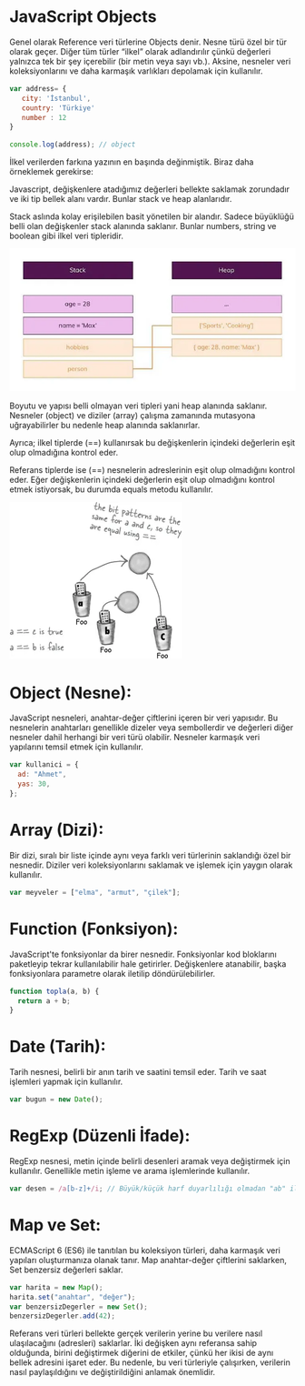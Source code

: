 # JavaScript Objects

Genel olarak Reference veri türlerine Objects denir. Nesne türü özel bir tür olarak geçer. Diğer tüm türler “ilkel” olarak adlandırılır çünkü değerleri yalnızca tek bir şey içerebilir (bir metin veya sayı vb.). Aksine, nesneler veri koleksiyonlarını ve daha karmaşık varlıkları depolamak için kullanılır.

```javascript
var address= {
   city: 'İstanbul',
   country: 'Türkiye'
   number : 12
}
```

```javascript
console.log(address); // object
```

İlkel verilerden farkına yazının en başında değinmiştik. Biraz daha örneklemek gerekirse:

Javascript, değişkenlere atadığımız değerleri bellekte saklamak zorundadır ve iki tip bellek alanı vardır. Bunlar stack ve heap alanlarıdır.

Stack aslında kolay erişilebilen basit yönetilen bir alandır. Sadece büyüklüğü belli olan değişkenler stack alanında saklanır. Bunlar numbers, string ve boolean gibi ilkel veri tipleridir.

![r1](../Assets/r1.webp)

Boyutu ve yapısı belli olmayan veri tipleri yani heap alanında saklanır. Nesneler (object) ve diziler (array) çalışma zamanında mutasyona uğrayabilirler bu nedenle heap alanında saklanırlar.

Ayrıca; ilkel tiplerde (==) kullanırsak bu değişkenlerin içindeki değerlerin eşit olup olmadığına kontrol eder.

Referans tiplerde ise (==) nesnelerin adreslerinin eşit olup olmadığını kontrol eder. Eğer değişkenlerin içindeki değerlerin eşit olup olmadığını kontrol etmek istiyorsak, bu durumda equals metodu kullanılır.

![r2](../Assets/r2.webp)

# Object (Nesne):

JavaScript nesneleri, anahtar-değer çiftlerini içeren bir veri yapısıdır. Bu nesnelerin anahtarları genellikle dizeler veya sembollerdir ve değerleri diğer nesneler dahil herhangi bir veri türü olabilir. Nesneler karmaşık veri yapılarını temsil etmek için kullanılır.

```javascript
var kullanici = {
  ad: "Ahmet",
  yas: 30,
};
```

# Array (Dizi):

Bir dizi, sıralı bir liste içinde aynı veya farklı veri türlerinin saklandığı özel bir nesnedir. Diziler veri koleksiyonlarını saklamak ve işlemek için yaygın olarak kullanılır.

```javascript
var meyveler = ["elma", "armut", "çilek"];
```

# Function (Fonksiyon):

JavaScript'te fonksiyonlar da birer nesnedir. Fonksiyonlar kod bloklarını paketleyip tekrar kullanılabilir hale getirirler. Değişkenlere atanabilir, başka fonksiyonlara parametre olarak iletilip döndürülebilirler.

```javascript
function topla(a, b) {
  return a + b;
}
```

# Date (Tarih):

Tarih nesnesi, belirli bir anın tarih ve saatini temsil eder. Tarih ve saat işlemleri yapmak için kullanılır.

```javascript
var bugun = new Date();
```

# RegExp (Düzenli İfade):

RegExp nesnesi, metin içinde belirli desenleri aramak veya değiştirmek için kullanılır. Genellikle metin işleme ve arama işlemlerinde kullanılır.

```javascript
var desen = /a[b-z]+/i; // Büyük/küçük harf duyarlılığı olmadan "ab" ile başlayan herhangi bir metni arar
```

# Map ve Set:

ECMAScript 6 (ES6) ile tanıtılan bu koleksiyon türleri, daha karmaşık veri yapıları oluşturmanıza olanak tanır. Map anahtar-değer çiftlerini saklarken, Set benzersiz değerleri saklar.

```javascript
var harita = new Map();
harita.set("anahtar", "değer");
var benzersizDegerler = new Set();
benzersizDegerler.add(42);
```

Referans veri türleri bellekte gerçek verilerin yerine bu verilere nasıl ulaşılacağını (adresleri) saklarlar. İki değişken aynı referansa sahip olduğunda, birini değiştirmek diğerini de etkiler, çünkü her ikisi de aynı bellek adresini işaret eder. Bu nedenle, bu veri türleriyle çalışırken, verilerin nasıl paylaşıldığını ve değiştirildiğini anlamak önemlidir.

